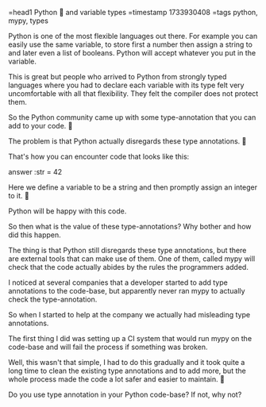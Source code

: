=head1 Python 🐍 and variable types
=timestamp 1733930408
=tags python, mypy, types

Python is one of the most flexible languages out there. For example you can easily use the same variable, to store first a number then assign a string to and later even a list of booleans. Python will accept whatever you put in the variable.

This is great but people who arrived to Python from strongly typed languages where you had to declare each variable with its type felt very uncomfortable with all that flexibility. They felt the compiler does not protect them.

So the Python community came up with some type-annotation that you can add to your code. 🎁

The problem is that Python actually disregards these type annotations. 🌲

That's how you can encounter code that looks like this:

answer :str = 42

Here we define a variable to be a string and then promptly assign an integer to it. 🦧

Python will be happy with this code.

So then what is the value of these type-annotations? Why bother and how did this happen.

The thing is that Python still disregards these type annotations, but there are external tools that can make use of them. One of them,  called mypy will check that
the code actually abides by the rules the programmers added.


I noticed at several companies that a developer started to add type annotations to the code-base, but apparently never ran mypy to actually check the type-annotation.

So when I started to help at the company we actually had misleading type annotations.

The first thing I did was setting up a CI system that would run mypy on the code-base and will fail the process if something was broken.

Well, this wasn't that simple, I had to do this gradually and it took quite a long time to clean the existing type annotations and to add more, but the whole process
made the code a lot safer and easier to maintain. 💊

Do you use type annotation in your Python code-base? If not, why not?

